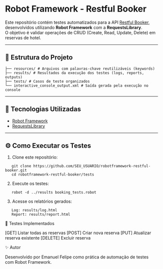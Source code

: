 # Robot Framework - Restful Booker

Este repositório contém testes automatizados para a API [Restful Booker](https://restful-booker.herokuapp.com), desenvolvidos utilizando **Robot Framework** com a **RequestsLibrary**.  
O objetivo é validar operações de CRUD (Create, Read, Update, Delete) em reservas de hotel.

---

## 📂 Estrutura do Projeto

```
├── resources/ # Arquivos com palavras-chave reutilizáveis (keywords)
├── results/ # Resultados da execução dos testes (logs, reports, outputs)
├── tests/ # Casos de teste organizados
└── interactive_console_output.xml # Saída gerada pela execução no console
```
---

## 🚀 Tecnologias Utilizadas

- [Robot Framework](https://robotframework.org/)
- [RequestsLibrary](https://marketsquare.github.io/robotframework-requests/)

---

## ⚙️ Como Executar os Testes

1. Clone este repositório:
```
   git clone https://github.com/SEU_USUARIO/robotframework-restful-booker.git
   cd robotframework-restful-booker/tests
```
2. Execute os testes:

```
   robot -d ../results booking_tests.robot
```
3. Acesse os relatórios gerados:
```
   Log: results/log.html
   Report: results/report.html
```
🧪 Testes Implementados

[GET] Listar todas as reservas
[POST] Criar nova reserva
[PUT] Atualizar reserva existente
[DELETE] Excluir reserva

✨ Autor

Desenvolvido por Emanuel Felipe como prática de automação de testes com Robot Framework.
